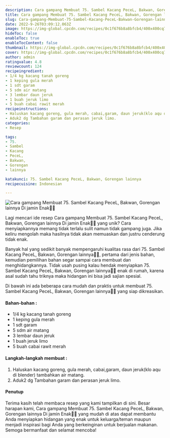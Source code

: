```yaml
---
description: Cara gampang Membuat 75. Sambel Kacang PeceL, Bakwan, Gorengan lainnya Di jamin Enak"
title: Cara gampang Membuat 75. Sambel Kacang PeceL, Bakwan, Gorengan lainnya Di jamin Enak
slug: Cara-gampang-Membuat-75-Sambel-Kacang-PeceL-Bakwan-Gorengan-lainnya-Di-jamin-Enak
date: 2022-9-26T03:09:12.063Z
image: https://img-global.cpcdn.com/recipes/0c1f676b8a8bfcb4/400x400cq70/photo.jpg
hideToc: false
enableToc: true
enableTocContent: false
thumbnail: https://img-global.cpcdn.com/recipes/0c1f676b8a8bfcb4/400x400cq70/photo.jpg
cover: https://img-global.cpcdn.com/recipes/0c1f676b8a8bfcb4/400x400cq70/photo.jpg
author: admin
ratingvalue: 4.8
reviewcount: 124
recipeingredient:
- 1/4 kg kacang tanah goreng
- 1 keping gula merah
- 1 sdt garam
- 5 sdm air matang
- 3 lembar daun jeruk
- 1 buah jeruk limo
- 5 buah cabai rawit merah
recipeinstructions:
- Haluskan kacang goreng, gula merah, cabai,garam, daun jeruk(klo aqu di blender) tambahkan air matang.
- Aduk2 dg Tambahan garam dan perasan jeruk limo.
categories:
- Resep

tags:
- 75.
- Sambel
- Kacang
- PeceL,
- Bakwan,
- Gorengan
- lainnya

katakunci: 75. Sambel Kacang PeceL, Bakwan, Gorengan lainnya
recipecuisine: Indonesian

---
```


![Cara gampang Membuat 75. Sambel Kacang PeceL, Bakwan, Gorengan lainnya Di jamin Enak👩‍🍳](https://img-global.cpcdn.com/recipes/0c1f676b8a8bfcb4/400x400cq70/photo.jpg)

Lagi mencari ide resep Cara gampang Membuat 75. Sambel Kacang PeceL, Bakwan, Gorengan lainnya Di jamin Enak👩‍🍳 yang unik? Cara menyiapkannya memang tidak terlalu sulit namun tidak gampang juga. Jika keliru mengolah maka hasilnya tidak akan memuaskan dan justru cenderung tidak enak.

Banyak hal yang sedikit banyak mempengaruhi kualitas rasa dari 75. Sambel Kacang PeceL, Bakwan, Gorengan lainnya👩‍🍳, pertama dari jenis bahan, kemudian pemilihan bahan segar sampai cara membuat dan menghidangkannya. Tidak usah pusing kalau hendak menyiapkan 75. Sambel Kacang PeceL, Bakwan, Gorengan lainnya👩‍🍳 enak di rumah, karena asal sudah tahu triknya maka hidangan ini bisa jadi sajian spesial.

Di bawah ini ada beberapa cara mudah dan praktis untuk membuat 75. Sambel Kacang PeceL, Bakwan, Gorengan lainnya👩‍🍳 yang siap dikreasikan.

<!--inarticleads1-->

#### Bahan-bahan :

- 1/4 kg kacang tanah goreng
- 1 keping gula merah
- 1 sdt garam
- 5 sdm air matang
- 3 lembar daun jeruk
- 1 buah jeruk limo
- 5 buah cabai rawit merah

<!--inarticleads2-->

#### Langkah-langkah membuat :

1. Haluskan kacang goreng, gula merah, cabai,garam, daun jeruk(klo aqu di blender) tambahkan air matang.
1. Aduk2 dg Tambahan garam dan perasan jeruk limo.

#### Penutup

Terima kasih telah membaca resep yang kami tampilkan di sini. Besar harapan kami, Cara gampang Membuat 75. Sambel Kacang PeceL, Bakwan, Gorengan lainnya Di jamin Enak👩‍🍳 yang mudah di atas dapat membantu Anda menyiapkan hidangan yang enak untuk keluarga/teman maupun menjadi inspirasi bagi Anda yang berkeinginan untuk berjualan makanan. Semoga bermanfaat dan selamat mencoba!